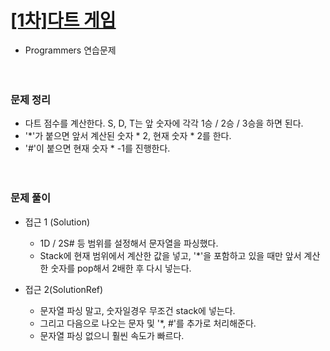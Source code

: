 # [[1차]다트 게임](https://programmers.co.kr/learn/courses/30/lessons/17682)
- Programmers 연습문제  
<br><br>

### 문제 정리
- 다트 점수를 계산한다. S, D, T는 앞 숫자에 각각 1승 / 2승 / 3승을 하면 된다.
- '*'가 붙으면 앞서 계산된 숫자 * 2, 현재 숫자 * 2를 한다.
- '#'이 붙으면 현재 숫자 * -1를 진행한다.    
  <br><br>

### 문제 풀이
- 접근 1 (Solution)
   - 1D / 2S# 등 범위를 설정해서 문자열을 파싱했다. 
   - Stack에 현재 범위에서 계산한 값을 넣고, '*'을 포함하고 있을 때만 앞서 계산한 숫자를 pop해서 2배한 후 다시 넣는다.
    
- 접근 2(SolutionRef)
   - 문자열 파싱 말고, 숫자일경우 무조건 stack에 넣는다.
   - 그리고 다음으로 나오는 문자 및 '*, #'를 추가로 처리해준다. 
   - 문자열 파싱 없으니 훨씬 속도가 빠르다.
  


   